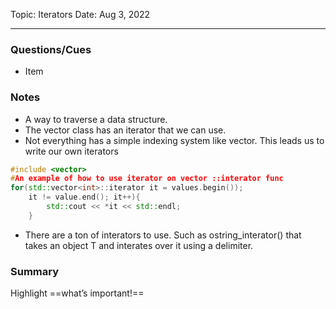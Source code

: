 
Topic: Iterators
Date: Aug 3, 2022

---

### Questions/Cues
- Item

### Notes
- A way to traverse a data structure.
- The vector class has an iterator that we can use.
- Not everything has a simple indexing system like vector. This leads us to write our own iterators

```c++
#include <vector>
#An example of how to use iterator on vector ::interator func
for(std::vector<int>::iterator it = values.begin());
	it != value.end(); it++){
		std::cout << *it << std::endl;
	}
```
- There are a ton of interators to use. Such as ostring_interator() that takes an object T and interates over it using a delimiter.

### Summary
Highlight ==what’s important!==
